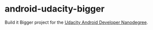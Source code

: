 # android-udacity-bigger
Build it Bigger project for the [Udacity Android Developer Nanodegree](https://www.udacity.com/nanodegree).
